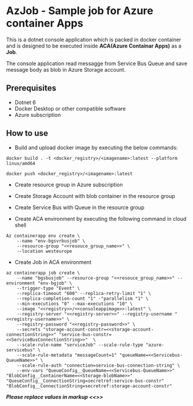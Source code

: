 
# AzJob - Sample job for Azure container Apps #

This is a dotnet console application which is packed in docker container and is designed to be executed inside **ACA(Azure Containar Apps)** as a **Job**.  

The console application read messagge from Service Bus Queue and save message body as blob in Azure Storage account.

## Prerequisites ##
* Dotnet 6
* Docker Desktop or other compatible software
* Azure subscription

## How to use ##

* Build and upload docker image by executing the below commands:

```
docker build . -t <docker_registry>/<imagename>:latest --platform linux/amd64

docker push <docker_registry>/<imagename>:latest
```
* Create resource group in Azure subscription
* Create Storage Account with blob container in the resource group
* Create Service Bus with Queue in the resource group

* Create ACA environment by executing the following command  in cloud shell

```
Az containerapp env create \
    --name "env-bgsvrbusjob" \
    --resource-group "<<resouce_group_name>>" \
    --location westeurope

```
* Create Job in ACA environment
```
az containerapp job create \
    --name "bgsbusjob" --resource-group "<<resouce_group_name>>" --environment "env-bgjob" \
    --trigger-type "Event" \
    --replica-timeout "600" --replica-retry-limit "1" \
    --replica-completion-count "1" -"parallelism "1" \
    --min-executions "0" --max-executions "10" \
    --image "<<registry>>/<<consoleappimage>>:latest" \
    --registry-server "<<registry-server>>" --registry-username "<<registry-username>>" \
    --registry-password "<<registry-password>>" \
    --secrets "storage-account-constr=<<storage-account-connectionString>>" "service-bus-constr=<<ServiceBusConnectionString>>"  \  
    --scale-rule-name "serviceJob" --scale-rule-type "azure-servicebus" \
    --scale-rule-metadata "messageCount=1" "queueName=<<Servicebus-QueueName>>" \
    --scale-rule-auth "connection=service-bus-connection-string" \
    --env-vars "QueueConfig__QueueName=<<Servicebus-QueueName>>" "BlobConfig__ContainerName=<<Storage-blobName>>" "QueueConfig__ConnectionString=secretref:service-bus-constr" "BlobConfig__ConnectionString=secretref:storage-account-constr"
```

***Please replace values in markup <<>>***


